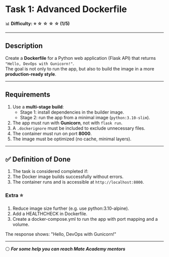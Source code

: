 # Task 1: Advanced Dockerfile

📊 **Difficulty: ⭐ ☆ ☆ ☆ ☆ (1/5)**  

---

## Description
Create a **Dockerfile** for a Python web application (Flask API) that returns `"Hello, DevOps with Gunicorn!"`.  
The goal is not only to run the app, but also to build the image in a more **production-ready style**.  

---

## Requirements
1. Use a **multi-stage build**:
   - Stage 1: install dependencies in the builder image.
   - Stage 2: run the app from a minimal image (`python:3.10-slim`).
2. The app must run with **Gunicorn**, not with `flask run`.
3. A `.dockerignore` must be included to exclude unnecessary files.
4. The container must run on port **8000**.
5. The image must be optimized (no cache, minimal layers).  

---

## ✅ Definition of Done

1. The task is considered completed if:
2. The Docker image builds successfully without errors.
3. The container runs and is accessible at `http://localhost:8000`.


### Extra ⭐

1. Reduce image size further (e.g. use python:3.10-alpine).
2. Add a HEALTHCHECK in Dockerfile.
3. Create a docker-compose.yml to run the app with port mapping and a volume.

The response shows: "Hello, DevOps with Gunicorn!"

---

⚪ **_For some help you can reach Mate Academy mentors_**

